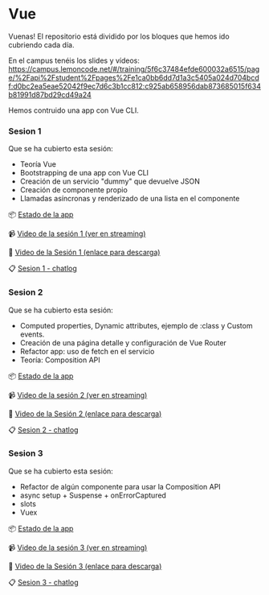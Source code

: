 # Vue

Vuenas! El repositorio está dividido por los bloques que hemos ido cubriendo cada día.

En el campus tenéis los slides y vídeos: https://campus.lemoncode.net/#/training/5f6c37484efde600032a6515/page/%2Fapi%2Fstudent%2Fpages%2Fe1ca0bb6dd7d1a3c5405a024d704bcdf:d0bc2ea5eae52042f9ec7d6c3b1cc812:c925ab658956dab873685015f634b81991d87bd29cd49a24

Hemos contruido una app con Vue CLI.

### Sesion 1

Que se ha cubierto esta sesión:

- Teoría Vue
- Bootstrapping de una app con Vue CLI
- Creación de un servicio "dummy" que devuelve JSON
- Creación de componente propio
- Llamadas asíncronas y renderizado de una lista en el componente

📦 [Estado de la app](./01_ecommerce_app_primer_dia)

📹 <a href="https://campus.lemoncode.net/#/training/5f6c37484efde600032a6515/video-player/https%3A%2F%2Fworkingful-lemoncode.s3.eu-west-3.amazonaws.com%2Fcampus%2Fmaster-front-end-ix%2Fmodulo-4-3-frameworks-vue-sesiones%2F20201219_sesion_i_vue.mp4" target="_blank">
Video de la sesión 1 (ver en streaming)
</a>

📌 <a href="https://campus.lemoncode.net/api/student/assets/9c5d90493b6de3f45de57e811fcbf453:1cf2fe2fa7ddbec444a4b81aa17f4d4b:724292fc9a8bed586bb8955aa48e34988a48105aa53d121b75a01b346d3746f34c2cad0f82a2f86cdee040357d0457d9c4b362cb4f1ac8d213d782cbd7f3d432d34317501cbf7a081ae49ee710d88e8247252046169eba7d5f0d3495d024600ce6036be83c8f0c94e8b931049f576dd9ff3ee83962112044255c87230516d713575ed336f9c7e397ea8ab1ff721d96?download=true">Video de la Sesión 1 (enlace para descarga)</a>

📋 <a href="https://campus.lemoncode.net/api/student/assets/348b31ac075cc2278d2a8533e1eb61ba:c260995372859ffc233d2cf640c92146:0ffdeda0a1a1f5ed0b82fbde27578cac8de62d7b89b4862d8bf6c54159e7b2a228b94cd4b45f5a9b8f2b7dac03662db8a67f32a1d034d6d2c7ae9177e145b080214dffe517631b03d99c3cdbc80fd3d5227699cb9087aaaa445945f441e58ad17dd1f10c2767b11317ea2719e55e9c79a34e04fc289243125119526d2830058031fb8273ae8f809a294da00fc8?download=true">Sesion 1 - chatlog</a>

### Sesion 2

Que se ha cubierto esta sesión:

- Computed properties, Dynamic attributes, ejemplo de :class y Custom events.
- Creación de una página detalle y configuración de Vue Router
- Refactor app: uso de fetch en el servicio
- Teoría: Composition API

📦 [Estado de la app](./01_ecommerce_app_segundo_dia)

📹 <a href="https://campus.lemoncode.net/#/training/5f6c37484efde600032a6515/video-player/https%3A%2F%2Fworkingful-lemoncode.s3.eu-west-3.amazonaws.com%2Fcampus%2Fmaster-front-end-ix%2Fmodulo-4-3-frameworks-vue-sesiones%2F20210108_sesion_ii_vue.mp4" target="_blank">
Video de la sesión 2 (ver en streaming)
</a>

📌 <a href="https://campus.lemoncode.net/api/student/assets/d465e1f1c8c40a56bc2fcc5866d9d367:43bf3eaa8e15a87f02d123ba5052c05c:566e059c19cf73306f209934bfcb1434b8807871e4ded7b18158c9b6884575121114d92e0229b3ec4e78d7fead642df0d21115681fd408939416aea87c2a3a98c16aeeef2ad4502f815f3dbb9ca7984f1ad24be8f84d94a49df5d1c1398c0704819bc1f95c05c7427e806acf9f2a19cf1f53987fb6325d3995d91248c72f83768d5d6207fed7cd25df270f791e46e9ee?download=true">Video de la Sesión 2 (enlace para descarga)</a>

📋 <a href="https://campus.lemoncode.net/api/student/assets/f79d5a3afe098e3b79d859f0ab151c86:306288ffecafb9fd8ca36a8a2b699d64:1a2c76506dfba93fcc5d12a0e4d1e7bae09f1c8e7f52e3e2dd413719039d36575b0582b47781ddbaa36e6dcb94b7a5d8bf0d57320191a7e9c324d31f183f61d9c503dcac0f603303e94c8aeacd7160c1431d731bfca14964c78f44bd73d315008d40ad7967100771ac50b241fd100de74819058673311852c7d2200445799ace4868c1a06cd8f5952801cfcb7ac1?download=true">Sesion 2 - chatlog</a>

### Sesion 3

Que se ha cubierto esta sesión:

- Refactor de algún componente para usar la Composition API
- async setup + Suspense + onErrorCaptured
- slots
- Vuex

📦 [Estado de la app](./01_ecommerce_app_tercer_dia)

📹 <a href="https://campus.lemoncode.net/#/training/5f6c37484efde600032a6515/video-player/https%3A%2F%2Fworkingful-lemoncode.s3.eu-west-3.amazonaws.com%2Fcampus%2Fmaster-front-end-ix%2Fmodulo-4-3-frameworks-vue-sesiones%2F20210109_sesion_iii.mp4" target="_blank">
Video de la sesión 3 (ver en streaming)
</a>

📌 <a href="https://campus.lemoncode.net/api/student/assets/0b6731da472cbced5f4b86c9ceb3fcb6:90d60418e22e71e726276e81092275ae:8dbaec06ef052fd24c62681bc534af15cfb49816e0e1d0a227886036f2f31db9334a94d1d4d312da67a37f450bb037048ccd2cdd3bb0182587109e539efcf8ee903c98820ed7cb8903062702348644822b638e8a2bc5a554029875e3917ac6d1b314f94a1b095e6a1f2010f374cfac9e039b0029e31829d27dadc57d1f9e33d648432a886ac5adef5c1a28382b?download=true">Video de la Sesión 3 (enlace para descarga)</a>

📋 <a href="https://campus.lemoncode.net/api/student/assets/4899895f13337bb08d99781d209a444c:ccd18d5120c88aa160fbfacf84630f29:36e350b888fbcf126b7573fae00aa1cac787a0677c5da368e986cf7a751e77135a3306f2757f839668b308a954baed196598389108478e5fc354abc10e0d893f9258881b25ddad78a190ce797df29bdf91a9dd370f6550ed11f2971bc1c491df801436c6fbadf8983521d74331ea0ad0754d608d1e55d47206881e01fdfbf07bcb9ada9dd2eb0e40686ab6?download=true">Sesion 3 - chatlog</a>
